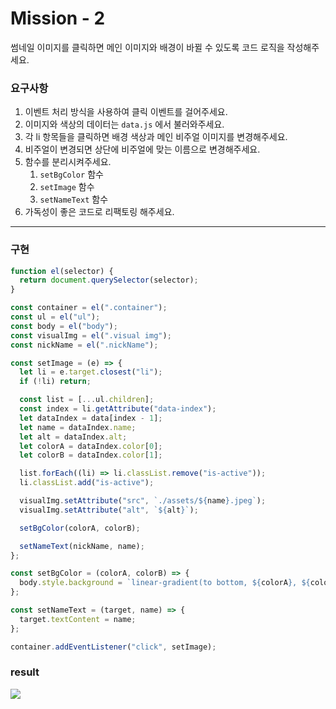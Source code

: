 # Mission - 2

썸네일 이미지를 클릭하면 메인 이미지와 배경이 바뀔 수 있도록 코드 로직을 작성해주세요.

### 요구사항

1. 이벤트 처리 방식을 사용하여 클릭 이벤트를 걸어주세요.
2. 이미지와 색상의 데이터는 `data.js` 에서 불러와주세요.
3. 각 li 항목들을 클릭하면 배경 색상과 메인 비주얼 이미지를 변경해주세요.
4. 비주얼이 변경되면 상단에 비주얼에 맞는 이름으로 변경해주세요.
5. 함수를 분리시켜주세요.
   1. `setBgColor` 함수
   2. `setImage` 함수
   3. `setNameText` 함수
6. 가독성이 좋은 코드로 리팩토링 해주세요.

---

### 구현

```js
function el(selector) {
  return document.querySelector(selector);
}

const container = el(".container");
const ul = el("ul");
const body = el("body");
const visualImg = el(".visual img");
const nickName = el(".nickName");

const setImage = (e) => {
  let li = e.target.closest("li");
  if (!li) return;

  const list = [...ul.children];
  const index = li.getAttribute("data-index");
  let dataIndex = data[index - 1];
  let name = dataIndex.name;
  let alt = dataIndex.alt;
  let colorA = dataIndex.color[0];
  let colorB = dataIndex.color[1];

  list.forEach((li) => li.classList.remove("is-active"));
  li.classList.add("is-active");

  visualImg.setAttribute("src", `./assets/${name}.jpeg`);
  visualImg.setAttribute("alt", `${alt}`);

  setBgColor(colorA, colorB);

  setNameText(nickName, name);
};

const setBgColor = (colorA, colorB) => {
  body.style.background = `linear-gradient(to bottom, ${colorA}, ${colorB})`;
};

const setNameText = (target, name) => {
  target.textContent = name;
};

container.addEventListener("click", setImage);
```

### result

<img src="./missionResult.gif">

